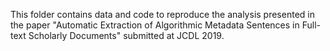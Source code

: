This folder contains data and code to reproduce the analysis presented in the paper "Automatic Extraction of Algorithmic Metadata Sentences in Full-text Scholarly Documents" submitted at JCDL 2019.
